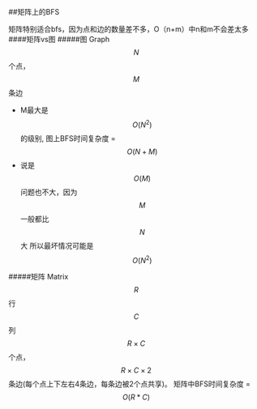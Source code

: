 ##矩阵上的BFS


矩阵特别适合bfs，因为点和边的数量差不多，O（n+m）中n和m不会差太多
####矩阵vs图
#####图 Graph
$$N$$个点，$$M$$条边
- M最大是 $$O(N^2)$$ 的级别, 图上BFS时间复杂度 = $$O(N + M)$$
- 说是$$O(M)$$问题也不大，因为$$M$$一般都比$$N$$大 所以最坏情况可能是 $$O(N^2)$$

#####矩阵 Matrix
$$R$$行$$C$$列
$$R\times C$$个点，$$R\times C\times 2$$ 条边(每个点上下左右4条边，每条边被2个点共享)。 矩阵中BFS时间复杂度 = $$O(R * C)$$